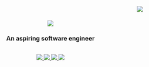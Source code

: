 <img align="right" src="https://visitor-badge.laobi.icu/badge?page_id=mompho.mompho"/>
<h1 align="center">
    <img src="https://readme-typing-svg.herokuapp.com/?
font=Righteous&size=35&center=true&vCenter=true&width=500&height=70&duration=4000&lines=Hi+There!+🤍;+I'm+Mo!;"/>
</h1>

<h3 align="center">An aspiring software engineer</h3>

<br/>

<div align="center">
  
</div>

<div align="center">
  <a href="mpho.khoza29@gmail.com">
    <img src="https://www.google.com/url?sa=i&url=https%3A%2F%2Fwww.pngegg.com%2Fen%2Fpng-szuhq&psig=AOvVaw3CDSN4WAk4rSqEh7IxuYec&ust=1713372061329000&source=images&cd=vfe&opi=89978449&ved=0CBIQjRxqFwoTCPCrzrqWx4UDFQAAAAAdAAAAABAE"/>
  </a>
  <a href="mpho.khoza29@gmail.com">
    <img src="https://www.google.com/url?sa=i&url=https%3A%2F%2Fwww.pinterest.com%2Fpin%2Finstagram-icon-white-on-black-circle-logo-instagram-black-png-free-transparent-png-clipart-images--607915649702733429%2F&psig=AOvVaw0uyJOKLDuuAWzxnckztb8T&ust=1713372117676000&source=images&cd=vfe&opi=89978449&ved=0CBIQjRxqFwoTCPCR2dWWx4UDFQAAAAAdAAAAABAE"/>
  </a>
  <a href="mpho.khoza29@gmail.com">
    <img src="https://www.google.com/url?sa=i&url=https%3A%2F%2Fwww.freepik.com%2Ficons%2Ftiktok&psig=AOvVaw2ZSA56d0pKPHK5DAWg65AS&ust=1713372209509000&source=images&cd=vfe&opi=89978449&ved=0CBIQjRxqFwoTCODEp4GXx4UDFQAAAAAdAAAAABAE"/>
  </a>
   <a href="mpho.khoza29@gmail.com">
    <img src="https://www.google.com/url?sa=i&url=https%3A%2F%2Fuxwing.com%2Fyoutube-icon%2F&psig=AOvVaw08nZMKeNqzz0alfflR-Kjb&ust=1713372237000000&source=images&cd=vfe&opi=89978449&ved=0CBIQjRxqFwoTCMjgo46Xx4UDFQAAAAAdAAAAABAE"/>
  </a> 
</div>

